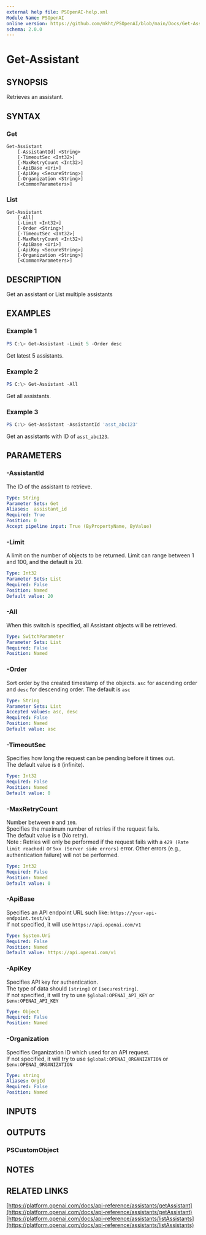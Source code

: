 ```yaml
---
external help file: PSOpenAI-help.xml
Module Name: PSOpenAI
online version: https://github.com/mkht/PSOpenAI/blob/main/Docs/Get-Assistant.md
schema: 2.0.0
---
```


# Get-Assistant

## SYNOPSIS
Retrieves an assistant.

## SYNTAX

### Get
```
Get-Assistant
    [-AssistantId] <String>
    [-TimeoutSec <Int32>]
    [-MaxRetryCount <Int32>]
    [-ApiBase <Uri>]
    [-ApiKey <SecureString>]
    [-Organization <String>]
    [<CommonParameters>]
```

### List
```
Get-Assistant
    [-All]
    [-Limit <Int32>]
    [-Order <String>]
    [-TimeoutSec <Int32>]
    [-MaxRetryCount <Int32>]
    [-ApiBase <Uri>]
    [-ApiKey <SecureString>]
    [-Organization <String>]
    [<CommonParameters>]
```

## DESCRIPTION
Get an assistant or List multiple assistants

## EXAMPLES

### Example 1
```powershell
PS C:\> Get-Assistant -Limit 5 -Order desc
```

Get latest 5 assistants.

### Example 2
```powershell
PS C:\> Get-Assistant -All
```

Get all assistants.

### Example 3
```powershell
PS C:\> Get-Assistant -AssistantId 'asst_abc123'
```

Get an assistants with ID of `asst_abc123`.

## PARAMETERS

### -AssistantId
The ID of the assistant to retrieve.

```yaml
Type: String
Parameter Sets: Get
Aliases:  assistant_id
Required: True
Position: 0
Accept pipeline input: True (ByPropertyName, ByValue)
```

### -Limit
A limit on the number of objects to be returned. Limit can range between 1 and 100, and the default is 20.

```yaml
Type: Int32
Parameter Sets: List
Required: False
Position: Named
Default value: 20
```

### -All
When this switch is specified, all Assistant objects will be retrieved.

```yaml
Type: SwitchParameter
Parameter Sets: List
Required: False
Position: Named
```

### -Order
Sort order by the created timestamp of the objects. `asc` for ascending order and `desc` for descending order. The default is `asc`

```yaml
Type: String
Parameter Sets: List
Accepted values: asc, desc
Required: False
Position: Named
Default value: asc
```

### -TimeoutSec
Specifies how long the request can be pending before it times out.  
The default value is `0` (infinite).

```yaml
Type: Int32
Required: False
Position: Named
Default value: 0
```

### -MaxRetryCount
Number between `0` and `100`.  
Specifies the maximum number of retries if the request fails.  
The default value is `0` (No retry).  
Note : Retries will only be performed if the request fails with a `429 (Rate limit reached)` or `5xx (Server side errors)` error. Other errors (e.g., authentication failure) will not be performed.  

```yaml
Type: Int32
Required: False
Position: Named
Default value: 0
```

### -ApiBase
Specifies an API endpoint URL such like: `https://your-api-endpoint.test/v1`  
If not specified, it will use `https://api.openai.com/v1`

```yaml
Type: System.Uri
Required: False
Position: Named
Default value: https://api.openai.com/v1
```

### -ApiKey
Specifies API key for authentication.  
The type of data should `[string]` or `[securestring]`.  
If not specified, it will try to use `$global:OPENAI_API_KEY` or `$env:OPENAI_API_KEY`

```yaml
Type: Object
Required: False
Position: Named
```

### -Organization
Specifies Organization ID which used for an API request.  
If not specified, it will try to use `$global:OPENAI_ORGANIZATION` or `$env:OPENAI_ORGANIZATION`

```yaml
Type: string
Aliases: OrgId
Required: False
Position: Named
```

## INPUTS

## OUTPUTS

### PSCustomObject

## NOTES

## RELATED LINKS

[https://platform.openai.com/docs/api-reference/assistants/getAssistant](https://platform.openai.com/docs/api-reference/assistants/getAssistant)
[https://platform.openai.com/docs/api-reference/assistants/listAssistants](https://platform.openai.com/docs/api-reference/assistants/listAssistants)
